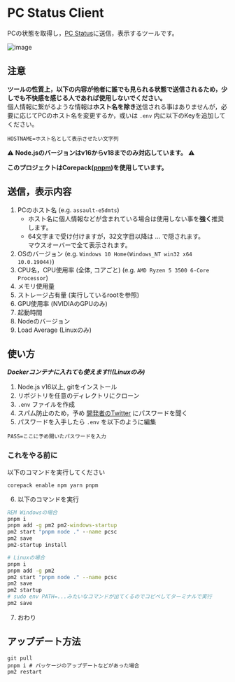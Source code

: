# PC Status Client
PCの状態を取得し，[PC Status](https://pc-stats.eov2.com/)に送信，表示するツールです。

![image](https://cdn.discordapp.com/attachments/963367800821395466/1021358299603537930/unknown.png)

## 注意
**ツールの性質上，以下の内容が他者に誰でも見られる状態で送信されるため，少しでも不快感を感じる人であれば使用しないでください。**\
個人情報に繋がるような情報は**ホスト名を除き**送信される事はありませんが，必要に応じてPCのホスト名を変更するか，或いは `.env` 内に以下のKeyを追加してください。

```env
HOSTNAME=ホスト名として表示させたい文字列
```

⚠️ **Node.jsのバージョンはv16からv18までのみ対応しています。** ⚠️

**このプロジェクトはCorepack([pnpm](https://github.com/pnpm/pnpm))を使用しています。**

## 送信，表示内容
1. PCのホスト名 (e.g. `assault-e5dmts`)
    - ホスト名に個人情報などが含まれている場合は使用しない事を**強く**推奨します。
    - 64文字まで受け付けますが，32文字目以降は ... で隠されます。\
      マウスオーバーで全て表示されます。
2. OSのバージョン (e.g. `Windows 10 Home(Windows_NT win32 x64 10.0.19044)`)
3. CPU名，CPU使用率 (全体, コアごと) (e.g. `AMD Ryzen 5 3500 6-Core Processor`)
4. メモリ使用量
5. ストレージ占有量 (実行しているrootを参照)
6. GPU使用率 (NVIDIAのGPUのみ)
7. 起動時間
8. Nodeのバージョン
9. Load Average (Linuxのみ)

## 使い方
___Dockerコンテナに入れても使えます!!(Linuxのみ)___
1. Node.js v16以上, gitをインストール
2. リポジトリを任意のディレクトリにクローン
3. `.env` ファイルを作成
4. スパム防止のため，予め [開発者のTwitter](https://twitter.com/c30_eo) にパスワードを聞く
5. パスワードを入手したら `.env` を以下のように編集

```env
PASS=ここに予め聞いたパスワードを入力
```
### これをやる前に

以下のコマンドを実行してください
```console
corepack enable npm yarn pnpm
```

6. 以下のコマンドを実行

```cmd
REM Windowsの場合
pnpm i
pnpm add -g pm2 pm2-windows-startup
pm2 start "pnpm node ." --name pcsc
pm2 save
pm2-startup install
```

```bash
# Linuxの場合
pnpm i
pnpm add -g pm2
pm2 start "pnpm node ." --name pcsc
pm2 save
pm2 startup
# sudo env PATH=...みたいなコマンドが出てくるのでコピペしてターミナルで実行
pm2 save
```

7. おわり

## アップデート方法

```console
git pull
pnpm i # パッケージのアップデートなどがあった場合
pm2 restart
```

